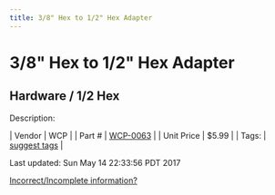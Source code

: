 ```yaml
---
title: 3/8" Hex to 1/2" Hex Adapter
---
```


# 3/8" Hex to 1/2" Hex Adapter
## Hardware / 1/2 Hex
Description: 	 

| Vendor | WCP | 
| Part # | [WCP-0063](http://www.wcproducts.net/WCP-0063) | 
| Unit Price | $5.99 | 
| Tags: | [suggest tags](https://docs.google.com/forms/d/e/1FAIpQLSeWyY8v3RgOty-MyWmh9U0iivNYN_molChYyS-0U-o-kOAv_g/viewform) | 

Last updated: Sun May 14 22:33:56 PDT 2017

 [Incorrect/Incomplete information?](https://docs.google.com/forms/d/e/1FAIpQLSeWyY8v3RgOty-MyWmh9U0iivNYN_molChYyS-0U-o-kOAv_g/viewform)